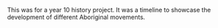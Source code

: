 This was for a year 10 history project. It was a timeline to showcase the development of different Aboriginal movements.
